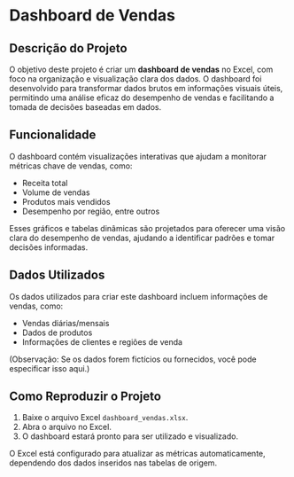 # Dashboard de Vendas

## Descrição do Projeto

O objetivo deste projeto é criar um **dashboard de vendas** no Excel, com foco na organização e visualização clara dos dados. O dashboard foi desenvolvido para transformar dados brutos em informações visuais úteis, permitindo uma análise eficaz do desempenho de vendas e facilitando a tomada de decisões baseadas em dados.

## Funcionalidade

O dashboard contém visualizações interativas que ajudam a monitorar métricas chave de vendas, como:
- Receita total
- Volume de vendas
- Produtos mais vendidos
- Desempenho por região, entre outros

Esses gráficos e tabelas dinâmicas são projetados para oferecer uma visão clara do desempenho de vendas, ajudando a identificar padrões e tomar decisões informadas.

## Dados Utilizados

Os dados utilizados para criar este dashboard incluem informações de vendas, como:
- Vendas diárias/mensais
- Dados de produtos
- Informações de clientes e regiões de venda

(Observação: Se os dados forem fictícios ou fornecidos, você pode especificar isso aqui.)

## Como Reproduzir o Projeto

1. Baixe o arquivo Excel `dashboard_vendas.xlsx`.
2. Abra o arquivo no Excel.
3. O dashboard estará pronto para ser utilizado e visualizado.
   
O Excel está configurado para atualizar as métricas automaticamente, dependendo dos dados inseridos nas tabelas de origem.
